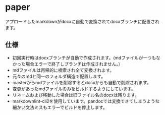 # paper

アプロードしたmarkdownがdocxに自動で変換されてdocxブランチに配置されます。

## 仕様

- 初回実行時はdocxブランチが自動で作成されます。(mdファイルが一つもなかった場合エラーで終了しブランチは作成されません。)
- mdファイルは再帰的に検索され全て変換されます。
- 元々のmdと同一のフォルダ構造で配置します。
- masterからmdファイルを削除するとdocxからも自動で削除されます。
- 変更があったmdファイルのみをビルドするようにしています。
- リネームおよび移動した場合は旧ファイル名のdocxは残ります。
- markdownlint-cli2を使用しています。pandocでは変換できてしまうような細かい文法ミスもエラーでビルドを停止します。
